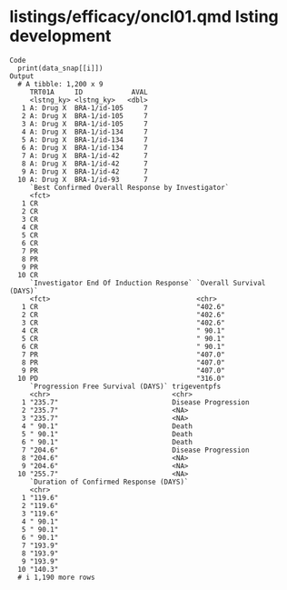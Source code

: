 # listings/efficacy/oncl01.qmd lsting development

    Code
      print(data_snap[[i]])
    Output
      # A tibble: 1,200 x 9
         TRT01A     ID            AVAL
         <lstng_ky> <lstng_ky>   <dbl>
       1 A: Drug X  BRA-1/id-105     7
       2 A: Drug X  BRA-1/id-105     7
       3 A: Drug X  BRA-1/id-105     7
       4 A: Drug X  BRA-1/id-134     7
       5 A: Drug X  BRA-1/id-134     7
       6 A: Drug X  BRA-1/id-134     7
       7 A: Drug X  BRA-1/id-42      7
       8 A: Drug X  BRA-1/id-42      7
       9 A: Drug X  BRA-1/id-42      7
      10 A: Drug X  BRA-1/id-93      7
         `Best Confirmed Overall Response by Investigator`
         <fct>                                            
       1 CR                                               
       2 CR                                               
       3 CR                                               
       4 CR                                               
       5 CR                                               
       6 CR                                               
       7 PR                                               
       8 PR                                               
       9 PR                                               
      10 CR                                               
         `Investigator End Of Induction Response` `Overall Survival (DAYS)`
         <fct>                                    <chr>                    
       1 CR                                       "402.6"                  
       2 CR                                       "402.6"                  
       3 CR                                       "402.6"                  
       4 CR                                       " 90.1"                  
       5 CR                                       " 90.1"                  
       6 CR                                       " 90.1"                  
       7 PR                                       "407.0"                  
       8 PR                                       "407.0"                  
       9 PR                                       "407.0"                  
      10 PD                                       "316.0"                  
         `Progression Free Survival (DAYS)` trigeventpfs       
         <chr>                              <chr>              
       1 "235.7"                            Disease Progression
       2 "235.7"                            <NA>               
       3 "235.7"                            <NA>               
       4 " 90.1"                            Death              
       5 " 90.1"                            Death              
       6 " 90.1"                            Death              
       7 "204.6"                            Disease Progression
       8 "204.6"                            <NA>               
       9 "204.6"                            <NA>               
      10 "255.7"                            <NA>               
         `Duration of Confirmed Response (DAYS)`
         <chr>                                  
       1 "119.6"                                
       2 "119.6"                                
       3 "119.6"                                
       4 " 90.1"                                
       5 " 90.1"                                
       6 " 90.1"                                
       7 "193.9"                                
       8 "193.9"                                
       9 "193.9"                                
      10 "140.3"                                
      # i 1,190 more rows

